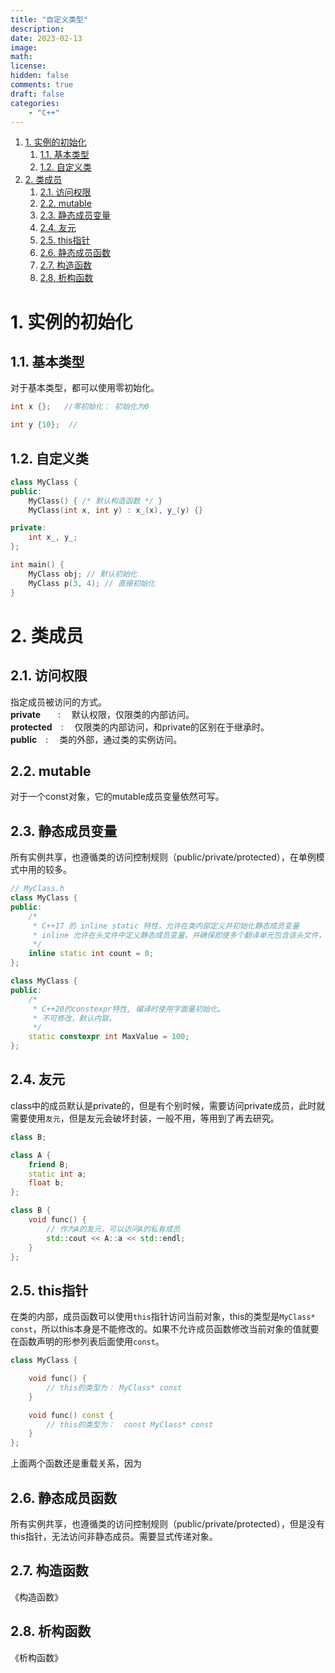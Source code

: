 ```yaml
---
title: "自定义类型"
description: 
date: 2023-02-13
image: 
math: 
license: 
hidden: false
comments: true
draft: false
categories:
    - "C++"
---
```




1. [1. 实例的初始化](#1-实例的初始化)
    1. [1.1. 基本类型](#11-基本类型)
    2. [1.2. 自定义类](#12-自定义类)
2. [2. 类成员](#2-类成员)
    1. [2.1. 访问权限](#21-访问权限)
    2. [2.2. mutable](#22-mutable)
    3. [2.3. 静态成员变量](#23-静态成员变量)
    4. [2.4. 友元](#24-友元)
    5. [2.5. this指针](#25-this指针)
    6. [2.6. 静态成员函数](#26-静态成员函数)
    7. [2.7. 构造函数](#27-构造函数)
    8. [2.8. 析构函数](#28-析构函数)



# 1. 实例的初始化
## 1.1. 基本类型
对于基本类型，都可以使用零初始化。  
```cpp
int x {};   //零初始化： 初始化为0

int y {10};  //
```

## 1.2. 自定义类
```cpp
class MyClass {
public:
    MyClass() { /* 默认构造函数 */ }
    MyClass(int x, int y) : x_(x), y_(y) {}

private:
    int x_, y_;
};

int main() {
    MyClass obj; // 默认初始化
    MyClass p(3, 4); // 直接初始化
}
```

# 2. 类成员   
## 2.1. 访问权限  
指定成员被访问的方式。   
**private**&emsp;&emsp;: &emsp;默认权限，仅限类的内部访问。   
**protected**&emsp;: &emsp;仅限类的内部访问，和private的区别在于继承时。        
**public**&emsp;: &emsp;类的外部，通过类的实例访问。  

## 2.2. mutable    
对于一个const对象，它的mutable成员变量依然可写。  

## 2.3. 静态成员变量   
所有实例共享，也遵循类的访问控制规则（public/private/protected），在单例模式中用的较多。
```cpp
// MyClass.h
class MyClass {
public:
    /* 
     * C++17 的 inline static 特性，允许在类内部定义并初始化静态成员变量
     * inline 允许在头文件中定义静态成员变量，并确保即使多个翻译单元包含该头文件，链接器也能正确处理，不会导致多重定义错误。
     */
    inline static int count = 0; 
};
```

```cpp
class MyClass {
public:
    /* 
     * C++20的constexpr特性, 编译时使用字面量初始化。  
     * 不可修改，默认内联。  
     */
    static constexpr int MaxValue = 100; 
};
```

## 2.4. 友元
class中的成员默认是private的，但是有个别时候，需要访问private成员，此时就需要使用`友元`，但是友元会破坏封装，一般不用，等用到了再去研究。  
```cpp
class B;

class A {
    friend B;
    static int a;
    float b;
};

class B {
    void func() {
        // 作为A的友元，可以访问A的私有成员
        std::cout << A::a << std::endl;
    }
};
```

## 2.5. this指针
在类的内部，成员函数可以使用`this`指针访问当前对象，this的类型是`MyClass* const`，所以this本身是不能修改的。如果不允许成员函数修改当前对象的值就要在函数声明的形参列表后面使用`const`。
```cpp
class MyClass {

    void func() {
        // this的类型为： MyClass* const
    }

    void func() const {
        // this的类型为：  const MyClass* const
    }
};
```
上面两个函数还是重载关系，因为

## 2.6. 静态成员函数
所有实例共享，也遵循类的访问控制规则（public/private/protected），但是没有this指针，无法访问非静态成员。需要显式传递对象。

## 2.7. 构造函数
《构造函数》
## 2.8. 析构函数
《析构函数》


